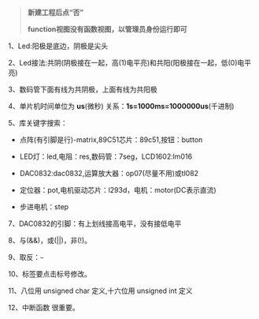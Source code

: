 >**新建工程后点“否”**
>
>**function视图没有函数视图，以管理员身份运行即可**

1、Led:阳极是底边，阴极是尖头

2、Led接法:共阴(阴极接在一起，高(1)电平亮)和共阳(阳极接在一起，低(0)电平亮)

3、数码管下面有线为共阴极，上面有线为共阳极

4、单片机时间单位为 **us**(微秒) 关系：**1s=1000ms=1000000us**(千进制)

5、库关键字搜索：

+ 点阵(有引脚是行)-matrix,89C51芯片：89c51,按钮：button

+ LED灯：led,电阻：res,数码管：7seg，LCD1602:lm016

+ DAC0832:dac0832,运算放大器：op07(尽量不用)或tl082

+ 定位器：pot,电机驱动芯片：l293d，电机：motor(DC表示直流)

+ 步进电机：step

7、DAC0832的引脚：有上划线接高电平，没有接低电平

8、与(&&)，或(||)，非(!)。

9、取反：`~`

10、标签要点击标号修改。

11、八位用 unsigned char 定义,十六位用 unsigned int 定义

12、中断函数 很重要。
